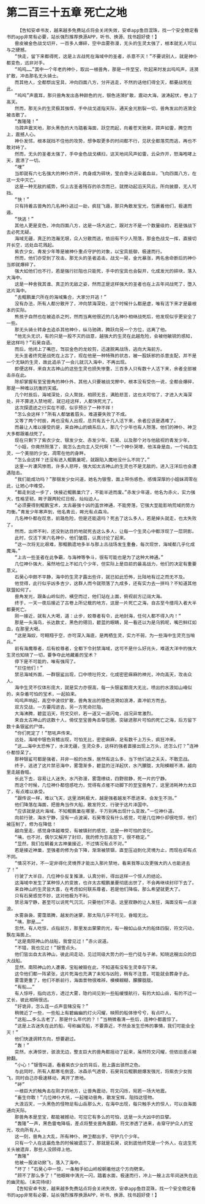 # 第二百三十五章 死亡之地
        【告知安卓书友，越来越多免费站点将会关闭失效，安卓app鱼目混珠，找一个安全稳定看书的app非常有必要，站长强烈推荐换源APP，听书、换源、找书超好使！】
       兽皮被金色战戈切开，一百多人爆碎，空中血雾弥漫，无头的生灵太强了，根本就无人可以与之硬撼。
       “快走，留下来都得死，这是上古战死在海域中的圣者，杀意不灭！”不要说别人，就是神仆都变色，远非对手。
       “呜呜……”其中一个年老的神仆，取出一根兽角，那是一件至宝，吹起来时发出呜呜声，涟漪扩散，冲击那名无头骑士。
       而其他人，全都祭出宝具，冲向四面八方，分开逃走，不然的话他们得全灭，都要战死在此。
       “呜呜”声震耳，那只兽角发出各种颜色的光，银色涟漪扩散，震动大海，波涛起伏，卷上了高天。
       然而，那无头的生灵极其强悍，手中战戈遥指天际，通天金光割裂一切，兽角发出的涟漪全被击散了。
       “轰隆隆！”
       马蹄声震天地，那头黑色的大马踏着海面，跃空而起，向着苍天驰来，蹄声如雷，腾空而上，震撼人心。
       神仆发怵，根本就挡不住他的攻势，想争取更多的时间都不行，见状全都落荒而逃，再也不敢对峙了。
       然而，无头的圣者太强了，手中金色战戈横扫，这天地间风声如雷，云朵炸开，怒海咆哮上天，震溃了一切。
       “噗”
       当即就有六七名强大的神仆炸开，肉身成为碎块，莹白骨头沾染着血丝，飞向四面八方，在这一戈中灭亡。
       这是一种无敌的威势，仅上古圣者残存的杀念而已，就搅动起滔天风云，所向披靡，无人可挡。
       “快！”
       只有持着古兽角的几名神仆逃过一劫，疯狂飞遁，那只角散发宝光，包裹着他们，极速而遁。
       “快逃！”
       其他人更是变色，冲向四面八方，这是一场大逃亡，跟对方不是一个数量级的，若是强战下去必死无疑。
       海域无疆，真正的浩瀚无垠，众人分散而逃，依旧有不少人殒落，那金色战戈一挥，直接切开长空，远处血花溅起。
       紫衣少女、青发少年等是被神仆重点守护的对象，以宝具抵御，极速而行。
       然而，他们亦受到了攻击，那无头的圣者追击，战戈一晃，金光暴涨，两名舍命断后的神仆当即就爆碎了。
       强大如他们也不行，若是强行拦阻也只能死，手中的宝具也会裂开，化成发光的碎块，落入大海中。
       这是一种舍我其谁、真正的无敌之姿，然而正是这样强大的圣者也在上古年间战死了，堕入这片海中。
       “去鲲鹏巢穴所在的海域集合，大家分开逃！”
       没有办法，所有人都分散开了，冲向禁海深处，这个时候什么都是虚，唯有活下来才是最根本的实际。
       熊孩子自然也在被追杀之列，然而当离他很近的几名神仆相继战死后，他发现似乎更安全了一些。
       那无头骑士转身去追杀其他神仆，纵马驰骋，腾跃向另一个方位，远离了他。
       “他无头无识，有的只是一股不灭的战意，越强大的生灵在此越危险，会被他敏锐的感知，是这样吗？”石昊自语。
       而后，他闭上了嘴巴，驾驭金色的龙蛟剪，迅速脱离战场，逃向大海前方。
       无头圣者终究是战死在上古了，现在他是一种特殊的状态，被一股妖邪的杀意支配，并不是一个无缺的生灵，故此追杀了一会儿就沉入海中，不再出现。
       即便这样，来自太古神山的这些生灵也损失惨重，三百多人只有数十人活下来，余者全部被击杀在此。
       除却掌握有至宝兽角的神仆外，其他人只要被战戈擦中，根本没有受伤一说，全都会爆碎，那是一种难以抗衡的天威。
       几个时辰后，海域深处，众人聚拢，相顾无言，满脸悲苦，这也太可怕了，才进入大海深处，并不算进入禁地呢，就已经这样，人都快死光了。
       这次探遗迹之行实在不顺，似乎预示了一种不祥！
       “怎么会这样？”所有人都皱着眉头，难道要失败了不成。
       又等了两个时辰，再也没有人出现，总共有五十几人活下来，余者应该是遇难了。
       而最让人难以接受的是，来自神山的嫡系后人，那几个少年也有人殒落，他们的神仆、神卫大多都跟着战死了。
       现在只剩下了紫衣少女、银发少女、赤发少年、石昊、以及那个对与他敌视的青发少年，
       “小姐，你竟然殒落了，我怎么去向主人交代啊！”一个神仆哭嚎，他浑身是血，一个纯血生灵，一个美丽的少女，凋零在他的身畔。
       “怎么会这样？还没有进入鲲鹏巢呢，就跟陷入魔地没什么不同了。”
       这里一片凄风惨雨，许多人悲呼，强大如太古神山的生灵也不是无敌的，进入汪洋后也会遭遇阻击。
       “我们能成功吗？”那银发少女问道，她名为银雪，面上带伤感色，感情深厚的小姐妹凋零在此，让她心中难受。
       “都走到这一步了，快接近鲲鹏巢穴了，不能半途而废。”赤发少年道，他名为赤火，实力强大，性格坚韧，眸子跟两轮红日般，灿灿迫人。
       “必须要得到鲲鹏宝术，太古最强十凶的盖世神通，不能旁落，它强大至能影响荒域的势力均衡。”青发少年寒声到，他名青云，眸光有点森冷。
       几名神仆都在叹息，前路危险，但是还能退吗？死去了这么多人，若是掉头就走，也太失败了。
       然而，出师不利，还没到达目的地就死去这么多人，让每一个生灵心中都浮现了一层阴影。
       此时，仅活下来六名神仆，他们皱眉，认真讨论了起来。
       “这一次将无比艰难，那鲲鹏遗地多半与那上古战场发生重叠，每次现世，海域都几乎化成魔海。”
       “上古一些圣者在此争霸，与海神等争斗，很有可能也是为了这种大神通。”
       几位神仆强大，虽然地位上不如几个少年，但实际上是目前的最高战力，他们的决定有重要意义。
       石昊心中颇不平静，海中的生灵才露出些许，就已如此恐怖，比陆地有过之而无不及。
       他觉得，此行似乎凶多吉少，这群人而今就殒落了九成多，还有实力去一拼吗？不知道其他联盟如何了。
       兽角发光，跟条山岭似的，横空而过，他们站在上面，俯视前方辽阔大海。
       终于，一天一夜后接近了古卷上所记载的地方，这是一片死亡之海，自古至今擅闯入者大半都要死亡。
       刚一接近，就有人大喝，道：止步，蛟尊者有令，此地封海，任何人都不得入内！“
       那是一头海鸟，长达数丈，黑色的翎羽，碧蓝的眼睛，晃一看还以为是乌鸦呢，嘴巴鲜红如血，在那里大喝。
       “这是海奴，可翱翔于空，亦可深入海底，是两栖生灵，实力不弱，为一些海中生灵充当哨兵。”
       前有海魔尊者，后有蛟尊者，全都下令封禁海域，这可不是什么好兆头，难道大洋中的强大生灵也知晓了一切，要争夺此地藏着的宝术？
       停下是不可能的，唯有强闯了。
       “拦住他们！”
       禁忌海域外面，一群银鲨出现，口中喷吐符文，化成密密麻麻的神光，冲向高天，攻击众人。
       海中生灵不仅体形庞大，就是实力亦很高，每一头银鲨都庞大无比，喷出的水浪如山峰似的，夹杂着可怕的宝术，一起拍来。
       呜呜声响起，高空中波纹扩散，兽角发出的银色涟漪如浪涛，直冲前方而去。
       双方交战，一方要闯进去，另一方死命拦阻。
       大海沸腾，碧蓝滔天，符文交织，若一道又一道闪电，战况异常激烈。
       来自太古神山的这数十人，倚仗至宝兽角击穿包圈，突破进那片可怕的死亡之海，后方留下数十条银鲨的尸体。
       “你们死定了！”怒吼声传来。
       远处，海域中银色背鳍出现，可怕无比，密密麻麻，足有数千上万头，疯狂冲来。
       “这……海中太恐怖了，水泽无疆，生灵众多，这样的强者直接出现上万头，还怎么打？”连神仆都惊呆了。
       那种银鲨可都是强者，并非一般的水族，居然有这么多，当下他们逃之夭夭，不敢恋战。
       终于，逃进了这片禁忌海中，雾霭渐多，碧蓝的汪洋起伏，水汽朦胧，太阳模糊不清，越向里走越昏暗。
       长此下去，容易让人迷失，水汽弥漫，雾霭缭绕，四野寂静，死一片的宁静。
       而这个时候，几位神仆都倍感吃力，觉得有点催不动脚下的至宝兽角了，这里消耗神力太巨了，有点难以承受。
       “跟传说一样，难以飞天，这里消耗极大，越是强者越发不愿进来，会发生不测。”
       他们降落在海面，把兽角当作大船，散发符文，行驶于这片泽国中。
       “应该就是这片海域，不知鲲鹏巢在哪里，千万别再出现什么变故。”一位神仆道。
       向前行驶，海水宁静，没有一点波澜，石昊等没有什么感觉，可是几位神仆却很吃惊，他们被压制了，修为在降低！
       越向里走，感觉身体越难受，有被镇封的感觉，这是一种可怕的变化。
       “咦，也不对，偶尔又解开了封印，我的修为忽高忽下，很不稳定。”
       “显然，我们在朝着太古神巢接近，不过情况有点不对。”
       若是接近神巢，至强者的修为会下降，渐渐被禁锢，直至压迫到化灵境为止，而现在却有点不同。
       “情况不对，不一定非得化灵境界才能出入那片禁地，看来我等以及更强大的人也能进去了！”
       行驶了大半日，几位神仆反复推演，认真分析，得出这样一个惊人的结论。
       这海域中发生了某种惊人的变故，也许太古鲲鹏巢要彻底出世了，不会再继续封印下去了。
       来自神山的生灵皆大喜，在考虑如何联系尊者，若是他们降临，那么希望就更大了。
       只有石昊感觉不妙，这对他极为不利。
       禁忌海宁静，甚至可以说死气沉沉，只要他们不语，这里寂静的让人发狂，海面没有一点波浪。
       水雾袅袅，雾霭蒸腾，越发的迷蒙，那太阳几乎不可见，昏暗无比。
       “咦，那是……”
       忽然，有人吃惊，点指前方，那里发出蒙蒙的光，有一艘如山岳大的船体四裂，符文闪动，飘在海面上。
       “这是南陨神山的战船，我曾见过！”赤火说道。
       “不错，我也见过！”银雪点头。
       他们皆出自太古神山，彼此间走动，见过同级大势力的一些门徒与子弟，知晓这艘出众的巨大战船。
       显然，南陨神山的人遭袭，宝船被毁在此，不知道有没有生灵幸存下来。
       这令他们都一阵紧张，这片死海也充满了未知与凶险，稍有不注意，可能就会葬身于此。
       雾霭更重了，他们不断前行，海面景物很难辨，模模糊糊，朦朦胧胧。
       “有船……”
       有人惊呼，指向远方，透过大雾，隐约间见到一些船缓慢航行，有的大如山岳，有的不过一丈长，彼此相隔很远。
       “好诡异，怎么连一点声音赌没有？”
       稍微近了一些，一些船上有碧幽幽的灯火闪耀，映照的船体惨兮兮，有点吓人。
       “这船……多么古老了，那是什么年代的？！”当稍微看清一些后，连神仆都震惊了。
       “这是上古迷失在此的船，号称幽灵船，不要靠近，不然会发生恐怖的事情，我们可能会全灭！”
       他们快速调转方向，想要避过。
       “轰！”
       突然，水涛惊世，骇浪无边，整支巨大的兽角都摇动了起来，虽然符文闪耀，但依旧差点被掀翻。
       “小心！”银雪叫道，看着紫衣少女的背后，脸上露出骇然之色。
       与此同时，所有人都寒毛倒竖，冰森杀气透骨，石昊背后鲲鹏翅爆发强光，将紫衣少女抛飞，同时自己亦极速移动，离开了原地。
       “砰”
       一根巨大的触角击在刚才的地方，让兽角震动，符文闪烁，宛若一场大地震。
       “畜生你敢！”几位神仆大吼，一起催动兽角，散发宝辉，阻挡这怪物。
       大浪滔天，一头黑色的怪物足有山岳那么大，在海中出现，每只触手大的惊人，可以自海面通向天际。
       那兽角本是至宝，都能被撼动，可见它有多么的可怕，这是一头大凶中的巨擘。
       “轰隆”一声，黑色雷电降临，差点将整支兽角震翻，符文渗透了进来，击穿守护众人的宝光，攻向所有人。
       这一刻，兽角上大乱，所有神仆、神卫都出手，守护几个少年。
       只有一个人在这最危急的时候被遗忘了，那就是石昊，说到底他终究是一个外人，在这生死关头被遗弃，那些人没顾得上他。
       “轰隆”
       他被一股波动掀飞，落入了海中。
       “坏了！”石昊心中一惊，一条触手如山岭般朝着他这个方向劈来。
       “顾不了那么多了！”他眼眸中清光一闪，踏着水面，极速而行，冲上一艘上古年间迷失在此的幽灵船。（未完待续）
       【告知安卓书友，越来越多免费站点将会关闭失效，安卓app鱼目混珠，找一个安全稳定看书的app非常有必要，站长强烈推荐换源APP，听书、换源、找书超好使！】